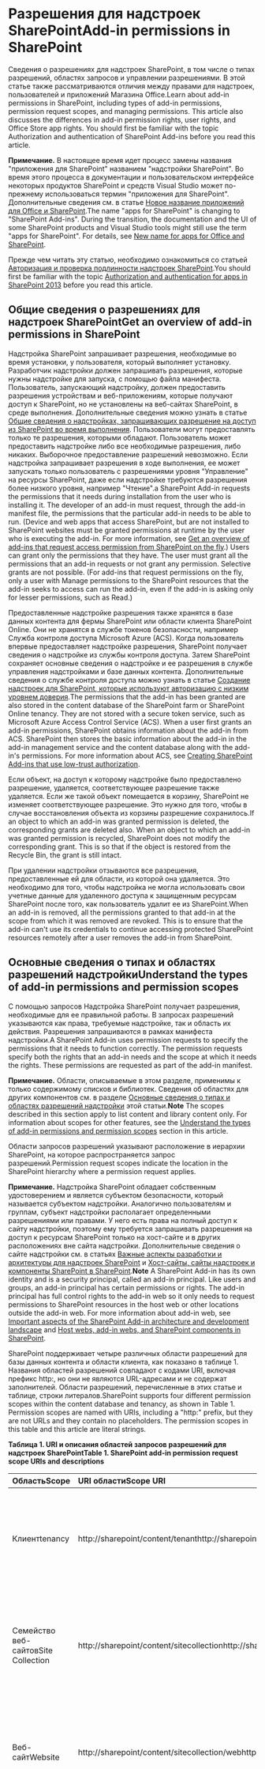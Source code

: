 # <a name="add-in-permissions-in-sharepoint"></a><span data-ttu-id="9b79b-101">Разрешения для надстроек SharePoint</span><span class="sxs-lookup"><span data-stu-id="9b79b-101">Add-in permissions in SharePoint</span></span>
<span data-ttu-id="9b79b-p101">Сведения о разрешениях для надстроек SharePoint, в том числе о типах разрешений, областях запросов и управлении разрешениями. В этой статье также рассматриваются отличия между правами для надстроек, пользователей и приложений Магазина Office.</span><span class="sxs-lookup"><span data-stu-id="9b79b-p101">Learn about add-in permissions in SharePoint, including types of add-in permissions, permission request scopes, and managing permissions. This article also discusses the differences in add-in permission rights, user rights, and Office Store app rights. You should first be familiar with the topic  Authorization and authentication of SharePoint Add-ins before you read this article.</span></span>
 

 <span data-ttu-id="9b79b-p102">**Примечание.** В настоящее время идет процесс замены названия "приложения для SharePoint" названием "надстройки SharePoint". Во время этого процесса в документации и пользовательском интерфейсе некоторых продуктов SharePoint и средств Visual Studio может по-прежнему использоваться термин "приложения для SharePoint". Дополнительные сведения см. в статье [Новое название приложений для Office и SharePoint](new-name-for-apps-for-sharepoint#bk_newname).</span><span class="sxs-lookup"><span data-stu-id="9b79b-p102">The name "apps for SharePoint" is changing to "SharePoint Add-ins". During the transition, the documentation and the UI of some SharePoint products and Visual Studio tools might still use the term "apps for SharePoint". For details, see [New name for apps for Office and SharePoint](new-name-for-apps-for-sharepoint#bk_newname).</span></span>
 

<span data-ttu-id="9b79b-107">Прежде чем читать эту статью, необходимо ознакомиться со статьей [Авторизация и проверка подлинности надстроек SharePoint](authorization-and-authentication-of-sharepoint-add-ins).</span><span class="sxs-lookup"><span data-stu-id="9b79b-107">You should first be familiar with the topic [Authorization and authentication for apps in SharePoint 2013](authorization-and-authentication-of-sharepoint-add-ins) before you read this article.</span></span> 

## <a name="get-an-overview-of-add-in-permissions-in-sharepoint"></a><span data-ttu-id="9b79b-108">Общие сведения о разрешениях для надстроек SharePoint</span><span class="sxs-lookup"><span data-stu-id="9b79b-108">Get an overview of add-in permissions in SharePoint</span></span>
<span data-ttu-id="9b79b-109"><a name="Perm_intro"> </a></span><span class="sxs-lookup"><span data-stu-id="9b79b-109"></span></span>

<span data-ttu-id="9b79b-p103">Надстройка SharePoint запрашивает разрешения, необходимые во время установки, у пользователя, который выполняет установку. Разработчик надстройки должен запрашивать разрешения, которые нужны надстройке для запуска, с помощью файла манифеста. Пользователь, запускающий надстройку, должен предоставить разрешения устройствам и веб-приложениям, которые получают доступ к SharePoint, но не установлены на веб-сайтах SharePoint, в среде выполнения. Дополнительные сведения можно узнать в статье  [Общие сведения о надстройках, запрашивающих разрешение на доступ из SharePoint во время выполнения](authorization-code-oauth-flow-for-sharepoint-add-ins#Overview). Пользователи могут предоставлять только те разрешения, которыми обладают. Пользователь может предоставить надстройке либо все необходимые разрешения, либо никаких. Выборочное предоставление разрешений невозможно. Если надстройка запрашивает разрешения в ходе выполнения, ее может запускать только пользователь с разрешениями уровня "Управление" на ресурсы SharePoint, даже если надстройке требуются разрешения более низкого уровня, например "Чтение".</span><span class="sxs-lookup"><span data-stu-id="9b79b-p103">a SharePoint Add-in requests the permissions that it needs during installation from the user who is installing it. The developer of an add-in must request, through the add-in manifest file, the permissions that the particular add-in needs to be able to run. (Device and web apps that access SharePoint, but are not installed to SharePoint websites must be granted permissions at runtime by the user who is executing the add-in. For more information, see  [Get an overview of add-ins that request access permission from SharePoint on the fly](authorization-code-oauth-flow-for-sharepoint-add-ins#Overview).) Users can grant only the permissions that they have. The user must grant all the permissions that an add-in requests or not grant any permission. Selective grants are not possible. (For add-ins that request permissions on the fly, only a user with Manage permissions to the SharePoint resources that the add-in seeks to access can run the add-in, even if the add-in is asking only for lesser permissions, such as Read.)</span></span>
 

 
<span data-ttu-id="9b79b-p104">Предоставленные надстройке разрешения также хранятся в базе данных контента для фермы SharePoint или области клиента SharePoint Online. Они не хранятся в службе токенов безопасности, например Служба контроля доступа Microsoft Azure (ACS). Когда пользователь впервые предоставляет надстройке разрешения, SharePoint получает сведения о надстройке из службы контроля доступа. Затем SharePoint сохраняет основные сведения о надстройке и ее разрешения в службе управления надстройками и базе данных контента. Дополнительные сведения о службе контроля доступа можно узнать в статье  [Создание надстроек для SharePoint, которые используют авторизацию с низким уровнем доверия](creating-sharepoint-add-ins-that-use-low-trust-authorization).</span><span class="sxs-lookup"><span data-stu-id="9b79b-p104">The permissions that the add-in has been granted are also stored in the content database of the SharePoint farm or SharePoint Online tenancy. They are not stored with a secure token service, such as Microsoft Azure Access Control Service (ACS). When a user first grants an add-in permissions, SharePoint obtains information about the add-in from ACS. SharePoint then stores the basic information about the add-in in the add-in management service and the content database along with the add-in's permissions. For more information about ACS, see  [Creating SharePoint Add-ins that use low-trust authorization](creating-sharepoint-add-ins-that-use-low-trust-authorization).</span></span>
 

 
<span data-ttu-id="9b79b-p105">Если объект, на доступ к которому надстройке было предоставлено разрешение, удаляется, соответствующее разрешение также удаляется. Если же такой объект помещается в корзину, SharePoint не изменяет соответствующее разрешение. Это нужно для того, чтобы в случае восстановления объекта из корзины разрешение сохранилось.</span><span class="sxs-lookup"><span data-stu-id="9b79b-p105">If an object to which an add-in was granted permission is deleted, the corresponding grants are deleted also. When an object to which an add-in was granted permission is recycled, SharePoint does not modify the corresponding grant. This is so that if the object is restored from the Recycle Bin, the grant is still intact.</span></span>
 

 
<span data-ttu-id="9b79b-p106">При удалении надстройки отзываются все разрешения, предоставленные ей для области, из которой она удаляется. Это необходимо для того, чтобы надстройка не могла использовать свои учетные данные для удаленного доступа к защищенным ресурсам SharePoint после того, как пользователь удалит ее из SharePoint.</span><span class="sxs-lookup"><span data-stu-id="9b79b-p106">When an add-in is removed, all the permissions granted to that add-in at the scope from which it was removed are revoked. This is to ensure that the add-in can't use its credentials to continue accessing protected SharePoint resources remotely after a user removes the add-in from SharePoint.</span></span>
 

 

## <a name="understand-the-types-of-add-in-permissions-and-permission-scopes"></a><span data-ttu-id="9b79b-127">Основные сведения о типах и областях разрешений надстройки</span><span class="sxs-lookup"><span data-stu-id="9b79b-127">Understand the types of add-in permissions and permission scopes</span></span>
<span data-ttu-id="9b79b-128"><a name="Perm_types"> </a></span><span class="sxs-lookup"><span data-stu-id="9b79b-128"></span></span>

<span data-ttu-id="9b79b-p107">С помощью запросов Надстройка SharePoint получает разрешения, необходимые для ее правильной работы. В запросах разрешений указываются как права, требуемые надстройке, так и область их действия. Разрешения запрашиваются в рамках манифеста надстройки.</span><span class="sxs-lookup"><span data-stu-id="9b79b-p107">A SharePoint Add-in uses permission requests to specify the permissions that it needs to function correctly. The permission requests specify both the rights that an add-in needs and the scope at which it needs the rights. These permissions are requested as part of the add-in manifest.</span></span>
 

 

 <span data-ttu-id="9b79b-p108">**Примечание.** Области, описываемые в этом разделе, применимы к только содержимому списков и библиотек. Сведения об областях для других компонентов см. в разделе [Основные сведения о типах и областях разрешений надстройки](#Perm_types) этой статьи.</span><span class="sxs-lookup"><span data-stu-id="9b79b-p108">**Note** The scopes described in this section apply to list content and library content only. For information about scopes for other features, see the  [Understand the types of add-in permissions and permission scopes](#Perm_types) section in this article.</span></span>
 

<span data-ttu-id="9b79b-134">Области запросов разрешений указывают расположение в иерархии SharePoint, на которое распространяется запрос разрешений.</span><span class="sxs-lookup"><span data-stu-id="9b79b-134">Permission request scopes indicate the location in the SharePoint hierarchy where a permission request applies.</span></span>
 

 

 <span data-ttu-id="9b79b-p109">**Примечание.** Надстройка SharePoint обладает собственным удостоверением и является субъектом безопасности, который называется субъектом надстройки. Аналогично пользователям и группам, субъект надстройки располагает определенными разрешениями или правами. У него есть права на полный доступ к сайту надстройки, поэтому ему требуется запрашивать разрешения на доступ к ресурсам SharePoint только на хост-сайте и в других расположениях вне сайта надстройки. Дополнительные сведения о сайте надстройки см. в статьях [Важные аспекты разработки и архитектуры для надстроек SharePoint](important-aspects-of-the-sharepoint-add-in-architecture-and-development-landscape) и [Хост-сайты, сайты надстроек и компоненты SharePoint в SharePoint](host-webs-add-in-webs-and-sharepoint-components-in-sharepoint-2013).</span><span class="sxs-lookup"><span data-stu-id="9b79b-p109">**Note** A SharePoint Add-in has its own identity and is a security principal, called an add-in principal. Like users and groups, an add-in principal has certain permissions or rights. The add-in principal has full control rights to the add-in web so it only needs to request permissions to SharePoint resources in the host web or other locations outside the add-in web. For more information about add-in web, see  [Important aspects of the SharePoint Add-in architecture and development landscape](important-aspects-of-the-sharepoint-add-in-architecture-and-development-landscape) and [Host webs, add-in webs, and SharePoint components in SharePoint](host-webs-add-in-webs-and-sharepoint-components-in-sharepoint-2013).</span></span>
 

<span data-ttu-id="9b79b-p110">SharePoint поддерживает четыре различных области разрешений для базы данных контента и области клиента, как показано в таблице 1. Названия областей разрешений совпадают с кодами URI, включая префикс http:, но они не являются URL-адресами и не содержат заполнителей. Области разрешений, перечисленные в этих статье и таблице, строки литералов.</span><span class="sxs-lookup"><span data-stu-id="9b79b-p110">SharePoint supports four different permission scopes within the content database and tenancy, as shown in Table 1. Permission scopes are named with URIs, including a "http:" prefix, but they are not URLs and they contain no placeholders. The permission scopes in this table and this article are literal strings.</span></span>
 

 

<span data-ttu-id="9b79b-142">**Таблица 1. URI и описания областей запросов разрешений для надстроек SharePoint**</span><span class="sxs-lookup"><span data-stu-id="9b79b-142">**Table 1. SharePoint add-in permission request scope URIs and descriptions**</span></span>

|<span data-ttu-id="9b79b-143">**Область**</span><span class="sxs-lookup"><span data-stu-id="9b79b-143">**Scope**</span></span>|<span data-ttu-id="9b79b-144">**URI области**</span><span class="sxs-lookup"><span data-stu-id="9b79b-144">**Scope URI**</span></span>|<span data-ttu-id="9b79b-145">**Описание**</span><span class="sxs-lookup"><span data-stu-id="9b79b-145">**Description**</span></span>|
|:-----|:-----|:-----|
|<span data-ttu-id="9b79b-146">Клиент</span><span class="sxs-lookup"><span data-stu-id="9b79b-146">tenancy</span></span>| <span data-ttu-id="9b79b-147">http://sharepoint/content/tenant</span><span class="sxs-lookup"><span data-stu-id="9b79b-147">http://sharepoint/content/tenant</span></span>|<span data-ttu-id="9b79b-p111">Клиент, в котором установлена надстройка. Включает все дочерние элементы этой области.</span><span class="sxs-lookup"><span data-stu-id="9b79b-p111">The tenancy where the add-in is installed. Includes all children of this scope.</span></span>|
|<span data-ttu-id="9b79b-150">Семейство веб-сайтов</span><span class="sxs-lookup"><span data-stu-id="9b79b-150">Site Collection</span></span>| <span data-ttu-id="9b79b-151">http://sharepoint/content/sitecollection</span><span class="sxs-lookup"><span data-stu-id="9b79b-151">http://sharepoint/content/sitecollection</span></span>|<span data-ttu-id="9b79b-p112">Семейство веб-сайтов, в котором установлена надстройка. Включает все дочерние элементы этой области.</span><span class="sxs-lookup"><span data-stu-id="9b79b-p112">The site collection where the add-in is installed. Includes all children of this scope.</span></span>|
|<span data-ttu-id="9b79b-154">Веб-сайт</span><span class="sxs-lookup"><span data-stu-id="9b79b-154">Website</span></span>| <span data-ttu-id="9b79b-155">http://sharepoint/content/sitecollection/web</span><span class="sxs-lookup"><span data-stu-id="9b79b-155">http://sharepoint/content/sitecollection/web</span></span>|<span data-ttu-id="9b79b-p113">Веб-сайт, на котором установлена надстройка. Включает все дочерние элементы этой области.</span><span class="sxs-lookup"><span data-stu-id="9b79b-p113">The website where the add-in is installed. Includes all children of this scope.</span></span>|
|<span data-ttu-id="9b79b-158">Список</span><span class="sxs-lookup"><span data-stu-id="9b79b-158">List</span></span>| <span data-ttu-id="9b79b-159">http://sharepoint/content/sitecollection/web/list</span><span class="sxs-lookup"><span data-stu-id="9b79b-159">http://sharepoint/content/sitecollection/web/list</span></span>|<span data-ttu-id="9b79b-p114">Представляет собой единый список веб-сайта, на котором установлена надстройка. Когда пользователю, который устанавливает надстройку, предлагается предоставить разрешения, в диалоговом окне он может выбрать один список, для которого надстройке предоставляются разрешения. Если надстройка требует разрешения более чем для одного списка, необходимо запрашивать разрешение для веб-области. Поскольку у разработчиков нет возможности контролировать выбор списков пользователями, равно как и сообщать последним, какой список следует выбрать, необходимо использовать веб-область, если есть такой список, для которого у вашей надстройки  *должно*  быть разрешение. (Тем не менее, существует возможность ограничить выбор пользователей определенными подмножествами списков. См. раздел [Область запроса разрешений со связанными свойствами](#AssociatedProperties) ниже.) </span><span class="sxs-lookup"><span data-stu-id="9b79b-p114">A single list in the website where the add-in is installed. When the user who installs the add-in is prompted to grant permissions, the dialog enables the user to select one list to which the add-in is granted permissions. If the add-in needs permission to more than one list, it must request permission to web scope. Also, since you, the developer, have no way to control which list the user chooses or to tell the user which one to choose, you must use web scope if there is a list to which your add-in  *must*  have permission. (But there is a way to narrow the user's choice to certain subsets of lists. See [Permission request scope with associated properties](#AssociatedProperties) below.)</span></span>|

<span data-ttu-id="9b79b-p115">Если надстройке предоставлено разрешение на одну из областей, оно применяется ко всем дочерним элементам в этой области. Например, если надстройке предоставлено разрешение на доступ к веб-сайту, ей также предоставляется разрешение на доступ ко всем спискам на веб-сайте и всем элементам этих списков.</span><span class="sxs-lookup"><span data-stu-id="9b79b-p115">If an add-in is granted permission to one of the scopes, the permission applies to all children of the scope. For example, if an add-in is granted permission to a website, the add-in is also granted permission to each list that is contained in the website, and all list items that are in each list.</span></span>
 

 
<span data-ttu-id="9b79b-p116">Поскольку запросы разрешений выполняются безотносительно к топологии семейства веб-сайтов, в котором установлена надстройка, область указывается как тип, а не как URL-адрес определенного экземпляра. Эти типы областей выражаются в виде универсальных кодов ресурсов (URI). Разрешения для ресурсов, которые хранятся в базе данных контента SharePoint, упорядочены по следующему URI:  `http://sharepoint/content`.</span><span class="sxs-lookup"><span data-stu-id="9b79b-p116">Because permission requests are made without information about the topology of the site collection where the add-in is installed, the scope is expressed as a type instead of as the URL of a specific instance. These scope types are expressed as URIs. Permissions to resources that are stored in the SharePoint content database are organized under the following URI:  `http://sharepoint/content`.</span></span>
 

 

## <a name="understand-the-differences-between-add-in-permission-rights-and-user-rights"></a><span data-ttu-id="9b79b-171">Различия между правами, связанными с разрешениями надстройки, и правами пользователя</span><span class="sxs-lookup"><span data-stu-id="9b79b-171">Understand the differences between add-in permission rights and user rights</span></span>
<span data-ttu-id="9b79b-172"><a name="Perm_diff"> </a></span><span class="sxs-lookup"><span data-stu-id="9b79b-172"></span></span>

<span data-ttu-id="9b79b-p117">Разрешения определяют действия, которые надстройке разрешено выполнять в рамках данной области. SharePoint поддерживает четыре уровня прав на доступ к базе данных контента. В каждой области надстройка может иметь следующие права:</span><span class="sxs-lookup"><span data-stu-id="9b79b-p117">Permissions indicate the activities that an add-in is permitted to do within the requested scope. SharePoint supports four rights levels in the content database. For each scope, an add-in can have the following rights:</span></span>
 

 

- <span data-ttu-id="9b79b-176">Чтение</span><span class="sxs-lookup"><span data-stu-id="9b79b-176">Read</span></span>
    
 
- <span data-ttu-id="9b79b-177">Запись</span><span class="sxs-lookup"><span data-stu-id="9b79b-177">Write</span></span>
    
 
- <span data-ttu-id="9b79b-178">Управление</span><span class="sxs-lookup"><span data-stu-id="9b79b-178">Manage</span></span>
    
 
- <span data-ttu-id="9b79b-179">FullControl</span><span class="sxs-lookup"><span data-stu-id="9b79b-179">Full-control</span></span>
    
 

 <span data-ttu-id="9b79b-180">**Примечание.** Дополнительные сведения о составе прав Read, Write, Manage и FullControl см. в статье [Планирование управления разрешениями надстроек](http://technet.microsoft.com/en-us/library/jj219576%28office.15%29.aspx).</span><span class="sxs-lookup"><span data-stu-id="9b79b-180">**Note** For more information about what Read, Write, Manage, and FullControl rights include, see  [Plan add-in permissions management](http://technet.microsoft.com/en-us/library/jj219576%28office.15%29.aspx).</span></span>
 


 <span data-ttu-id="9b79b-p118">**Примечание.** Эти права соответствуют стандартным уровням разрешений для пользователей SharePoint: "Читатель", "Участник", "Разработчик" и "Полный доступ". Дополнительные сведения об уровнях разрешений для пользователей см. в статье [Разрешения и уровни разрешений для пользователей](http://technet.microsoft.com/en-us/library/cc288074.aspx). Имена прав для надстроек не совпадают с названиями прав для ролей пользователей SharePoint, чтобы их невозможно было перепутать друг с другом. Настройка разрешений, связанных с ролями пользователей SharePoint, не влияет на уровни разрешений для надстроек, поэтому имена прав для надстроек не совпадают с названиями соответствующих ролей пользователей SharePoint (за исключением разрешения "Полный доступ", которое невозможно настраивать с помощью пользовательского интерфейса управления разрешениями).</span><span class="sxs-lookup"><span data-stu-id="9b79b-p118">**Note**  These rights correspond to the default user permission levels of SharePoint: Reader, Contributor, Designer, and Full Control. For more information about user permission levels, see  [User permissions and permission levels](http://technet.microsoft.com/en-us/library/cc288074.aspx).The add-ins rights names do not match SharePoint user roles rights names, to avoid confusion between user roles rights and add-in rights. Because customizing the permissions that are associated with SharePoint user roles does not affect add-in permission request levels, the add-in rights names do not match the corresponding SharePoint user roles, except Full Control, which can't be customized through the permissions management user interface.</span></span>
 

<span data-ttu-id="9b79b-184">Кроме того:</span><span class="sxs-lookup"><span data-stu-id="9b79b-184">In addition:</span></span>
 

 

- <span data-ttu-id="9b79b-185">Надстройка может иметь право на выполнение запросов только в области поиска.</span><span class="sxs-lookup"><span data-stu-id="9b79b-185">For Search only, an add-in can have the Query right.</span></span>
    
 
- <span data-ttu-id="9b79b-p119">Для некоторых областей Microsoft Project Server 2013 также имеются права на отправку состояния и повышение прав. Для большинства областей Project Server 2013 доступны только права на чтение и запись. Подробнее можно узнать в разделе  [Основные сведения о типах и областях разрешений надстройки](#Perm_types) этой статьи.</span><span class="sxs-lookup"><span data-stu-id="9b79b-p119">For some Microsoft Project Server 2013 scopes, there is also the SubmitStatus right or the Elevate right. For most scopes for Project Server 2013, only Read and Write are available. For more information, see the  [Understand the types of add-in permissions and permission scopes](#Perm_types) section in this article.</span></span>
    
 
- <span data-ttu-id="9b79b-189">Для таксономии доступны только права на чтение и запись.</span><span class="sxs-lookup"><span data-stu-id="9b79b-189">For taxonomy, only rights for Read and Write are available.</span></span>
    
 

 <span data-ttu-id="9b79b-p120">**Примечание.** В отношении прав, которые могут запрашивать надстройки из Магазина Office, действуют некоторые ограничения. Дополнительные сведения см. в разделе [Основные сведения о типах и областях разрешений надстройки](#Perm_types) этой статьи.</span><span class="sxs-lookup"><span data-stu-id="9b79b-p120">**Note** Office Store apps have some restrictions as to what type of rights an add-in can request. For more information, see the  [Understand the types of add-in permissions and permission scopes](#Perm_types) section in this article.</span></span>
 

<span data-ttu-id="9b79b-p121">В отличие от ролей пользователей SharePoint, эти уровни прав недоступны для настройки. Это позволяет гарантировать, что если надстройка запрашивает разрешения, ей предоставляется предсказуемый набор возможностей. При этом надстройке не нужно учитывать возможность того, что ей будет предоставлен более низкий уровень разрешений, чем требуется.</span><span class="sxs-lookup"><span data-stu-id="9b79b-p121">Unlike SharePoint user roles, these rights levels are not customizable. This is to ensure that when an add-in is granted a permission request, the add-in is guaranteed a predictable set of capabilities, and it does not have to account for the possibility of being granted less permission than it expects.</span></span>
 

 
<span data-ttu-id="9b79b-p122">Пользователь не может предоставить надстройке разрешения, которых у него нет. При попытке установить надстройку, которой требуется больше разрешений, чем есть у пользователя, отображается соответствующее сообщение об ошибке.</span><span class="sxs-lookup"><span data-stu-id="9b79b-p122">A user cannot grant an add-in permissions that the user himself or herself does not have. If a user attempts to install an add-in that requests more permissions than the user has, an error message displays to the user informing them that they don't have sufficient permissions to grant the add-in its request.</span></span>
 

 
<span data-ttu-id="9b79b-p123">Разрешения, которые неизвестны системе SharePoint, игнорируются. Это означает, что если надстройка запрашивает разрешение, которое не распознается системой SharePoint, эту надстройку можно установить, но она не запрашивает разрешение у пользователя и не получает его.</span><span class="sxs-lookup"><span data-stu-id="9b79b-p123">Permissions that are not known to SharePoint are ignored. This means that, if an add-in requests a permission that SharePoint does not recognize, the add-in can still be installed, but the user is not prompted to grant the permission, and the permission is not granted to the add-in.</span></span>
 

 

## <a name="learn-about-the-available-scopes-and-permissions-and-about-the-restrictions-on-office-store-apps-permissions"></a><span data-ttu-id="9b79b-198">Сведения о доступных областях и разрешениях, а также ограничениях, связанных с разрешениями надстроек Магазин Office</span><span class="sxs-lookup"><span data-stu-id="9b79b-198">Learn about the available scopes and permissions, and about the restrictions on Office Store apps permissions</span></span>
<span data-ttu-id="9b79b-199"><a name="Perm_rightlist"> </a></span><span class="sxs-lookup"><span data-stu-id="9b79b-199"></span></span>

<span data-ttu-id="9b79b-p124">Различные области имеют разные наборы прав, которые может запросить надстройка. В этом разделе описываются наборы прав, доступные для каждой области. В нем также рассматриваются ограничения на Надстройки SharePoint, которые продаются через Магазин Office.</span><span class="sxs-lookup"><span data-stu-id="9b79b-p124">Different scopes have different sets of rights that are available for an add-in to request. This section describes the sets of rights that are available for each scope. Also, it highlights the restrictions for SharePoint Add-ins that are sold through the Office Store.</span></span>
 

 

### <a name="office-store-apps-rights"></a><span data-ttu-id="9b79b-203">Права надстроек Магазин Office</span><span class="sxs-lookup"><span data-stu-id="9b79b-203">Office Store apps' rights</span></span>

<span data-ttu-id="9b79b-p125">Для надстроек из Магазин Office доступны только права на чтение, запись и управление. Если вы попытаетесь отправить в Магазин Office надстройку, требующую права на полный доступ, отправка будет заблокирована. Поскольку блокировка происходит в процессе отправки в Магазин Office, надстройки, которые запрашивают уровень разрешений выше, чем "Управление", можно развертывать через каталог надстроек.</span><span class="sxs-lookup"><span data-stu-id="9b79b-p125">Only Read, Write, and Manage rights are allowed for Office Store apps. If you try to submit an app to the Office Store that requires FullControl rights, your app is blocked from submission. Because the block is in the Office Store submission pipeline, apps that request more than Manage permissions can still be deployed through the add-in catalog.</span></span>
 

 

### <a name="permission-request-scopes-for-list-content-and-library-content"></a><span data-ttu-id="9b79b-207">Области запроса разрешений для содержимого списков и библиотек</span><span class="sxs-lookup"><span data-stu-id="9b79b-207">Permission request scopes for list content and library content</span></span>
<span data-ttu-id="9b79b-208"><a name="PermissionsForLists"> </a></span><span class="sxs-lookup"><span data-stu-id="9b79b-208"></span></span>

<span data-ttu-id="9b79b-p126">В таблице 2 показаны области запроса разрешений для содержимого списков и библиотек. В ней также перечислены права, которые можно указать для универсального кода ресурса (URI) каждой области.</span><span class="sxs-lookup"><span data-stu-id="9b79b-p126">Table 2 shows the permission request scope for list and library content. It also lists the rights that can be specified for each scope URI.</span></span>
 

 

 <span data-ttu-id="9b79b-211">**Примечание.** URI, используемые в таблице 2, являются литералами.</span><span class="sxs-lookup"><span data-stu-id="9b79b-211">**Note** The URIs used in Table 2 are literal values.</span></span>
 


<span data-ttu-id="9b79b-212">**Таблица 2. URI областей разрешений для надстроек SharePoint и доступные права**</span><span class="sxs-lookup"><span data-stu-id="9b79b-212">**Table 2. SharePoint add-in permission scope URIs and available rights**</span></span>

|<span data-ttu-id="9b79b-213">**URI области**</span><span class="sxs-lookup"><span data-stu-id="9b79b-213">**Scope URI**</span></span>|<span data-ttu-id="9b79b-214">**Доступные права**</span><span class="sxs-lookup"><span data-stu-id="9b79b-214">**Available Rights**</span></span>|
|:-----|:-----|
|<span data-ttu-id="9b79b-215">http://sharepoint/content/sitecollection</span><span class="sxs-lookup"><span data-stu-id="9b79b-215">http://sharepoint/content/sitecollection</span></span>|<span data-ttu-id="9b79b-216">Чтение, запись, управление, полный доступ</span><span class="sxs-lookup"><span data-stu-id="9b79b-216">Read, Write, Manage, FullControl</span></span>|
|<span data-ttu-id="9b79b-217">http://sharepoint/content/sitecollection/web</span><span class="sxs-lookup"><span data-stu-id="9b79b-217">http://sharepoint/content/sitecollection/web</span></span>|<span data-ttu-id="9b79b-218">Чтение, запись, управление, полный доступ</span><span class="sxs-lookup"><span data-stu-id="9b79b-218">Read, Write, Manage, FullControl</span></span>|
|<span data-ttu-id="9b79b-219">http://sharepoint/content/sitecollection/web/list</span><span class="sxs-lookup"><span data-stu-id="9b79b-219">http://sharepoint/content/sitecollection/web/list</span></span>|<span data-ttu-id="9b79b-220">Чтение, запись, управление, полный доступ</span><span class="sxs-lookup"><span data-stu-id="9b79b-220">Read, Write, Manage, FullControl</span></span>|
|<span data-ttu-id="9b79b-221">http://sharepoint/content/tenant</span><span class="sxs-lookup"><span data-stu-id="9b79b-221">http://sharepoint/content/tenant</span></span>|<span data-ttu-id="9b79b-222">Чтение, запись, управление, полный доступ</span><span class="sxs-lookup"><span data-stu-id="9b79b-222">Read, Write, Manage, FullControl</span></span>|
<span data-ttu-id="9b79b-p127">В следующем фрагменте кода демонстрируется использование областей разрешений и прав в файле AppManifest.xml. В первом примере надстройка запрашивает разрешение на чтение для области списка.</span><span class="sxs-lookup"><span data-stu-id="9b79b-p127">The following code shows how you use permission scopes and rights in the AppManifest.xml file. In the first example, an add-in is asking for Write access to the list scope.</span></span>
 

 



```XML
<?xml version="1.0" encoding="utf-8" ?>
<App xmlns="http://schemas.microsoft.com/sharepoint/2012/app/manifest"
     ProductID="{4a07f3bd-803d-45f2-a710-b9e944c3396e}"
     Version="1.0.0.0"
     SharePointMinVersion="15.0.0.0"
     Name="MySampleAddIn"
>
  <Properties>
    <Title>My Sample Add-in</Title>
    <StartPage>~remoteAppUrl/Home.aspx?{StandardTokens}</StartPage>
  </Properties>

  <AppPrincipal>
    <RemoteWebApplication ClientId="1ee82b34-7c1b-471b-b27e-ff272accd564" />
  </AppPrincipal>

  <AppPermissionRequests>
    <AppPermissionRequest Scope="http://sharepoint/content/sitecollection/web/list" Right="Write"/>
  </AppPermissionRequests>
</App>
```

<span data-ttu-id="9b79b-225">В следующем фрагменте кода надстройка запрашивает разрешение на чтение для области сайта и разрешение на запись для области списка.</span><span class="sxs-lookup"><span data-stu-id="9b79b-225">The following code shows an add-in that is asking for Read access to the web scope and Write access to the list scope.</span></span>
 

 



```XML
<?xml version="1.0" encoding="utf-8" ?>
<App xmlns="http://schemas.microsoft.com/sharepoint/2012/app/manifest"
     ProductID="{4a07f3bd-803d-45f2-a710-b9e944c3396e}"
     Version="1.0.0.0"
     SharePointMinVersion="15.0.0.0"
     Name="MySampleAddIn"
>
  <Properties>
    <Title>My Sample Add-in</Title>
    <StartPage>~remoteAppUrl/Home.aspx?{StandardTokens}</StartPage>
  </Properties>

  <AppPrincipal>
    <RemoteWebApplication ClientId="6daebfdd-6516-4506-a7a9-168862921986" />
  </AppPrincipal>

  <AppPermissionRequests>
    <AppPermissionRequest Scope="http://sharepoint/content/sitecollection/web" Right="Read"/>
    <AppPermissionRequest Scope="http://sharepoint/content/sitecollection/web/list" Right="Write"/>
  </AppPermissionRequests>
</App>
```


### <a name="permission-request-scopes-for-other-sharepoint-features"></a><span data-ttu-id="9b79b-226">Области запроса разрешений для других компонентов SharePoint</span><span class="sxs-lookup"><span data-stu-id="9b79b-226">Permission request scopes for other SharePoint features</span></span>
<span data-ttu-id="9b79b-227"><a name="PermissionsForLists"> </a></span><span class="sxs-lookup"><span data-stu-id="9b79b-227"></span></span>

<span data-ttu-id="9b79b-228">В приведенных ниже таблицах перечислены области разрешений для других компонентов SharePoint.</span><span class="sxs-lookup"><span data-stu-id="9b79b-228">The permission request scope for other SharePoint features are listed in the following tables.</span></span> 
 

 

 <span data-ttu-id="9b79b-229">**Примечание.** URI в этих таблицах являются литералами.</span><span class="sxs-lookup"><span data-stu-id="9b79b-229">**Note** The URIs used in the tables are literal values.</span></span>
 

<span data-ttu-id="9b79b-p128">В таблице 3 показана область запроса разрешений для Службы Business Connectivity Services (BCS). В ней также перечислены права, которые можно указать для универсального кода ресурса (URI) этой области.</span><span class="sxs-lookup"><span data-stu-id="9b79b-p128">Table 3 shows the permission request scope for Business Connectivity Services (BCS) . It also lists the rights that can be specified for that scope URI.</span></span>
 

 

<span data-ttu-id="9b79b-232">**Таблица 3. Коды URI области запроса разрешений надстройки для Business Connectivity Services и доступные права**</span><span class="sxs-lookup"><span data-stu-id="9b79b-232">**Table 3. BCS add-in permission request scope URIs and available rights**</span></span>

|<span data-ttu-id="9b79b-233">**URI области**</span><span class="sxs-lookup"><span data-stu-id="9b79b-233">**Scope URI**</span></span>|<span data-ttu-id="9b79b-234">**Доступные права**</span><span class="sxs-lookup"><span data-stu-id="9b79b-234">**Available Rights**</span></span>|
|:-----|:-----|
|<span data-ttu-id="9b79b-235">http://sharepoint/bcs/connection</span><span class="sxs-lookup"><span data-stu-id="9b79b-235">http://sharepoint/bcs/connection</span></span>|<span data-ttu-id="9b79b-236">Чтение</span><span class="sxs-lookup"><span data-stu-id="9b79b-236">Read</span></span>|

 <span data-ttu-id="9b79b-237">**Примечание.** Дополнительные сведения об области разрешений служб BCS для надстроек см. в статье [Business Connectivity Services в SharePoint](http://msdn.microsoft.com/library/64b7d032-4b83-4e9e-bc08-f0a161af5457%28Office.15%29.aspx).</span><span class="sxs-lookup"><span data-stu-id="9b79b-237">**Note** For more information about the BCS add-in permission request scope, see  [Business Connectivity Services in SharePoint](http://msdn.microsoft.com/library/64b7d032-4b83-4e9e-bc08-f0a161af5457%28Office.15%29.aspx).</span></span>
 


 

 
<span data-ttu-id="9b79b-p129">В таблице 4 показана область разрешений для службы поиска. В ней также перечислены права, которые можно задать для этого URI области.</span><span class="sxs-lookup"><span data-stu-id="9b79b-p129">Table 4 shows the permission request scope for Search. It also lists the rights that can be specified for that scope URI.</span></span>
 

 

<span data-ttu-id="9b79b-240">**Таблица 4. Коды URI области запроса разрешений надстройки для поиска и доступные права**</span><span class="sxs-lookup"><span data-stu-id="9b79b-240">**Table 4. Search add-in permission request scope URIs and available rights**</span></span>

|<span data-ttu-id="9b79b-241">**URI области**</span><span class="sxs-lookup"><span data-stu-id="9b79b-241">**Scope URI**</span></span>|<span data-ttu-id="9b79b-242">**Доступные права**</span><span class="sxs-lookup"><span data-stu-id="9b79b-242">**Available Rights**</span></span>|
|:-----|:-----|
|<span data-ttu-id="9b79b-243">http://sharepoint/search</span><span class="sxs-lookup"><span data-stu-id="9b79b-243">http://sharepoint/search</span></span>|<span data-ttu-id="9b79b-244">QueryAsUserIgnoreAppPrincipal</span><span class="sxs-lookup"><span data-stu-id="9b79b-244">QueryAsUserIgnoreAppPrincipal</span></span>|

 <span data-ttu-id="9b79b-245">**Примечание.** Дополнительные сведения об области разрешений службы поиска для надстроек см. в статье [Поиск в SharePoint](http://msdn.microsoft.com/library/59220f81-0e5e-4945-8056-cf0a116446cb%28Office.15%29.aspx).</span><span class="sxs-lookup"><span data-stu-id="9b79b-245">**Note** For more information about the Search add-in permission request scope, see  [Search in SharePoint](http://msdn.microsoft.com/library/59220f81-0e5e-4945-8056-cf0a116446cb%28Office.15%29.aspx).</span></span>
 


 

 
<span data-ttu-id="9b79b-p130">В таблице 5 показана область запроса разрешений для Project Server 2013. В ней также перечислены права, которые можно указать для универсального кода ресурса (URI) каждой области.</span><span class="sxs-lookup"><span data-stu-id="9b79b-p130">Table 5 shows the permission request scope for Project Server 2013. It also lists the rights that can be specified for each scope URI.</span></span>
 

 

 <span data-ttu-id="9b79b-p131">**Примечание.** Надстройку с использованием компонентов и служб Project Server 2013 следует тестировать в среде, содержащей необходимые компоненты и службы Project Server. Сборка поставщика разрешений Project Server 2013, включающая сведения об областях разрешений Project Server 2013, не устанавливается в SharePoint Server по умолчанию. Дополнительные сведения см. в документации по Project Server 2013 для разработчиков.</span><span class="sxs-lookup"><span data-stu-id="9b79b-p131">**Note** An add-in that uses Project Server 2013 features and services should be tested in an environment that has the required Project Server features and services. The Project Server 2013 permission provider assembly that knows about Project Server 2013 permission scopes is not installed by default with SharePoint Server. For more information, see the Project Server 2013 developer documentation.</span></span>
 


<span data-ttu-id="9b79b-251">**Таблица 5. URI областей разрешений и доступные права для надстроек Project Server**</span><span class="sxs-lookup"><span data-stu-id="9b79b-251">**Table 5. Project Server add-in permission request scope URIs and available rights**</span></span>

|<span data-ttu-id="9b79b-252">**Область**</span><span class="sxs-lookup"><span data-stu-id="9b79b-252">**Scope**</span></span>|<span data-ttu-id="9b79b-253">**Доступные права**</span><span class="sxs-lookup"><span data-stu-id="9b79b-253">**Available Rights**</span></span>|
|:-----|:-----|
|<span data-ttu-id="9b79b-254">http://sharepoint/projectserver</span><span class="sxs-lookup"><span data-stu-id="9b79b-254">http://sharepoint/projectserver</span></span>|<span data-ttu-id="9b79b-255">Управление</span><span class="sxs-lookup"><span data-stu-id="9b79b-255">Manage</span></span>|
|<span data-ttu-id="9b79b-256">http://sharepoint/projectserver/projects</span><span class="sxs-lookup"><span data-stu-id="9b79b-256">http://sharepoint/projectserver/projects</span></span>|<span data-ttu-id="9b79b-257">Чтение, запись</span><span class="sxs-lookup"><span data-stu-id="9b79b-257">Read, Write</span></span>|
|<span data-ttu-id="9b79b-258">http://sharepoint/projectserver/projects/project</span><span class="sxs-lookup"><span data-stu-id="9b79b-258">http://sharepoint/projectserver/projects/project</span></span>|<span data-ttu-id="9b79b-259">Чтение, запись</span><span class="sxs-lookup"><span data-stu-id="9b79b-259">Read, Write</span></span>|
|<span data-ttu-id="9b79b-260">http://sharepoint/projectserver/enterpriseresources</span><span class="sxs-lookup"><span data-stu-id="9b79b-260">http://sharepoint/projectserver/enterpriseresources</span></span>|<span data-ttu-id="9b79b-261">Чтение, запись</span><span class="sxs-lookup"><span data-stu-id="9b79b-261">Read, Write</span></span>|
|<span data-ttu-id="9b79b-262">http://sharepoint/projectserver/statusing</span><span class="sxs-lookup"><span data-stu-id="9b79b-262">http://sharepoint/projectserver/statusing</span></span>|<span data-ttu-id="9b79b-263">SubmitStatus</span><span class="sxs-lookup"><span data-stu-id="9b79b-263">SubmitStatus</span></span>|
|<span data-ttu-id="9b79b-264">http://sharepoint/projectserver/reporting</span><span class="sxs-lookup"><span data-stu-id="9b79b-264">http://sharepoint/projectserver/reporting</span></span>|<span data-ttu-id="9b79b-265">Чтение</span><span class="sxs-lookup"><span data-stu-id="9b79b-265">Read</span></span>|
|<span data-ttu-id="9b79b-266">http://sharepoint/projectserver/workflow</span><span class="sxs-lookup"><span data-stu-id="9b79b-266">http://sharepoint/projectserver/workflow</span></span>|<span data-ttu-id="9b79b-267">Повышение прав</span><span class="sxs-lookup"><span data-stu-id="9b79b-267">Elevate</span></span>|

 

 
<span data-ttu-id="9b79b-p132">В таблице 6 показана область запроса разрешений для социальных функций. В ней также перечислены права, которые можно указать для универсального кода ресурса (URI) каждой области.</span><span class="sxs-lookup"><span data-stu-id="9b79b-p132">Table 6 shows the permission request scope for social features. It also lists the rights that can be specified for each scope URI.</span></span>
 

 

<span data-ttu-id="9b79b-270">**Таблица 6. Коды URI области запроса разрешений надстройки для социальных функций и доступные права**</span><span class="sxs-lookup"><span data-stu-id="9b79b-270">**Table 6. Social features add-in permission request scope URIs and available rights**</span></span>

|<span data-ttu-id="9b79b-271">**URI области**</span><span class="sxs-lookup"><span data-stu-id="9b79b-271">**Scope URI**</span></span>|<span data-ttu-id="9b79b-272">**Доступные права**</span><span class="sxs-lookup"><span data-stu-id="9b79b-272">**Available Rights**</span></span>|
|:-----|:-----|
|<span data-ttu-id="9b79b-273">http://sharepoint/social/tenant</span><span class="sxs-lookup"><span data-stu-id="9b79b-273">http://sharepoint/social/tenant</span></span>|<span data-ttu-id="9b79b-274">Чтение, запись, управление, полный доступ</span><span class="sxs-lookup"><span data-stu-id="9b79b-274">Read, Write, Manage, FullControl</span></span>|
|<span data-ttu-id="9b79b-275">http://sharepoint/social/core</span><span class="sxs-lookup"><span data-stu-id="9b79b-275">http://sharepoint/social/core</span></span>|<span data-ttu-id="9b79b-276">Чтение, запись, управление, полный доступ</span><span class="sxs-lookup"><span data-stu-id="9b79b-276">Read, Write, Manage, FullControl</span></span>|
|<span data-ttu-id="9b79b-277">http://sharepoint/social/microfeed</span><span class="sxs-lookup"><span data-stu-id="9b79b-277">http://sharepoint/social/microfeed</span></span>|<span data-ttu-id="9b79b-278">Read, Write, Manage, FullControl</span><span class="sxs-lookup"><span data-stu-id="9b79b-278">Read, Write, Manage, FullControl</span></span>|

 <span data-ttu-id="9b79b-279">**Примечание.** Дополнительные сведения об области запроса разрешений надстройки для социальных функций см. в разделе [Добавление разрешений надстроек для доступа к социальным функциям](http://msdn.microsoft.com/library/8852ce36-8309-45a7-a141-2e10ac17a123%28Office.15%29.aspx#bkmk_AppPerms).</span><span class="sxs-lookup"><span data-stu-id="9b79b-279">**Note** For more information about social features add-in permission request scope, see  [Add-in permission requests for accessing social features](http://msdn.microsoft.com/library/8852ce36-8309-45a7-a141-2e10ac17a123%28Office.15%29.aspx#bkmk_AppPerms).</span></span>
 


 

 
<span data-ttu-id="9b79b-p133">В таблице 7 показана область разрешений для таксономии. В ней также перечислены права, которые можно задать для этого URI области.</span><span class="sxs-lookup"><span data-stu-id="9b79b-p133">Table 7 shows the permission request scope for taxonomy. It also lists the rights that can be specified for that scope URI.</span></span>
 

 

<span data-ttu-id="9b79b-282">**Таблица 7. Коды URI области запроса разрешений надстройки для таксономии и доступные права**</span><span class="sxs-lookup"><span data-stu-id="9b79b-282">**Table 7. Taxonomy add-in permission request scope URIs and available rights**</span></span>

|<span data-ttu-id="9b79b-283">**URI области**</span><span class="sxs-lookup"><span data-stu-id="9b79b-283">**Scope URI**</span></span>|<span data-ttu-id="9b79b-284">**Доступные права**</span><span class="sxs-lookup"><span data-stu-id="9b79b-284">**Available Rights**</span></span>|
|:-----|:-----|
|<span data-ttu-id="9b79b-285">http://sharepoint/taxonomy</span><span class="sxs-lookup"><span data-stu-id="9b79b-285">http://sharepoint/taxonomy</span></span>|<span data-ttu-id="9b79b-286">Read, Write</span><span class="sxs-lookup"><span data-stu-id="9b79b-286">Read, Write</span></span>|

 <span data-ttu-id="9b79b-287">**Примечание.** Дополнительные сведения об области разрешений надстроек для таксономии см. в статье [Добавление возможностей SharePoint](http://msdn.microsoft.com/library/11ecb65e-6dc5-4cf1-80ca-3c16418697b6%28Office.15%29.aspx).</span><span class="sxs-lookup"><span data-stu-id="9b79b-287">**Note** For more information about the taxonomy add-in permission request scope, see  [Add SharePoint capabilities](http://msdn.microsoft.com/library/11ecb65e-6dc5-4cf1-80ca-3c16418697b6%28Office.15%29.aspx).</span></span>
 


### <a name="permission-request-scope-with-associated-properties"></a><span data-ttu-id="9b79b-288">Область запроса разрешений с соответствующими свойствами</span><span class="sxs-lookup"><span data-stu-id="9b79b-288">Permission request scope with associated properties</span></span>
<span data-ttu-id="9b79b-289"><a name="AssociatedProperties"> </a></span><span class="sxs-lookup"><span data-stu-id="9b79b-289"></span></span>

<span data-ttu-id="9b79b-p134">Область запроса разрешений для списков содержит дополнительное необязательное свойство. Для области списка может быть определено свойство с именем **BaseTemplateId** и целочисленным значением, соответствующим базовому шаблону списка, как показано в приведенном ниже примере части кода. Если оно не задано, пользователь, устанавливающий надстройку, может предоставить разрешение для *одного из списков* на сайте. Если задать идентификатор базового шаблона, пользователю будет доступен только набор списков, соответствующих значению свойства **BaseTemplateId**.</span><span class="sxs-lookup"><span data-stu-id="9b79b-p134">The list permission request scope has an additional optional property. The list scope can take a property with the name **BaseTemplateId**, and an integer value corresponding with a list base template, as shown in the markup sample below. Without a base template ID, the user who installs the add-in has the choice of granting it permission to *one list*  from among all lists in the web. Specifying a base template ID limits the user's choice to the set of lists that match what is specified by the **BaseTemplateId** property.</span></span>
 

 
<span data-ttu-id="9b79b-p135">Свойство **BaseTemplateId** — это дочерний элемент, а не атрибут элемента **AppPermissionRequest**. В приведенном ниже коде демонстрируется использование свойства **BaseTemplateId**.</span><span class="sxs-lookup"><span data-stu-id="9b79b-p135">The **BaseTemplateId** property is a child element, not an attribute of the **AppPermissionRequest** element. The following code shows how to use the **BaseTemplateId** property.</span></span>
 

 



```XML
<AppPermissionRequest Scope="http://sharepoint/content/sitecollection/web/list" Right="Write">
  <Property Name="BaseTemplateId" Value="101"/>
</AppPermissionRequest>
```


<span data-ttu-id="9b79b-296">**Таблица 7. Область запроса разрешений с соответствующими свойствами**</span><span class="sxs-lookup"><span data-stu-id="9b79b-296">**Table 7. Permission request scope with associated properties**</span></span>

|<span data-ttu-id="9b79b-297">**URI области**</span><span class="sxs-lookup"><span data-stu-id="9b79b-297">**Scope URI**</span></span>|<span data-ttu-id="9b79b-298">**Свойство**</span><span class="sxs-lookup"><span data-stu-id="9b79b-298">**Property**</span></span>|<span data-ttu-id="9b79b-299">**Тип**</span><span class="sxs-lookup"><span data-stu-id="9b79b-299">**Type**</span></span>|
|:-----|:-----|:-----|
|<span data-ttu-id="9b79b-300">http://sharepoint/content/sitecollection/web/list</span><span class="sxs-lookup"><span data-stu-id="9b79b-300">http://sharepoint/content/sitecollection/web/list</span></span>|<span data-ttu-id="9b79b-301">**BaseTemplateId**</span><span class="sxs-lookup"><span data-stu-id="9b79b-301">**BaseTemplateId**</span></span>|<span data-ttu-id="9b79b-302">Целое число. **Примечание.** Дополнительные сведения о свойстве **BaseTemplateId** и соответствующем целочисленном значении для базового шаблона списка см. в описании атрибута **Type** [элемента List](http://msdn.microsoft.com/library/b2b26fee-eb45-48ac-99f1-65f725da293f%28Office.15%29.aspx).</span><span class="sxs-lookup"><span data-stu-id="9b79b-302">For more information about **BaseTemplateId** and the corresponding integer value for the list base template, see the **Type** attribute of the [List Element (List)](http://msdn.microsoft.com/library/b2b26fee-eb45-48ac-99f1-65f725da293f%28Office.15%29.aspx).</span></span> |

## <a name="manage-and-troubleshoot-add-in-permissions"></a><span data-ttu-id="9b79b-303">Управление разрешениями для надстроек и устранение связанных с ними неполадок</span><span class="sxs-lookup"><span data-stu-id="9b79b-303">Manage and troubleshoot add-in permissions</span></span>
<span data-ttu-id="9b79b-304"><a name="Perm_manage"> </a></span><span class="sxs-lookup"><span data-stu-id="9b79b-304"></span></span>

<span data-ttu-id="9b79b-p136">Надстройки SharePoint, установленные в SharePoint, получают разрешения во время своей установки. Надстройки, установленные на других платформах, но запрашивающие доступ к SharePoint, получают разрешения в ходе выполнения от пользователя, запустившего надстройку. Иногда надстройки первого типа могут терять разрешения. Чтобы повторно предоставить им разрешения, необходимо выполнить следующие действия.</span><span class="sxs-lookup"><span data-stu-id="9b79b-p136">SharePoint Add-ins that are installed to SharePoint are granted permissions when they are installed. Add-ins that are installed on other platforms but access SharePoint, are granted permissions at runtime, by the user who is running the add-in. Occasionally, the first kind of add-in may lose its permissions. Add-ins can be regranted its permissions with the following steps:</span></span>
 

 

1. <span data-ttu-id="9b79b-p137">На веб-сайте, где надстройка могла потерять разрешения, откройте страницу **Содержимое сайта** и нажмите кнопку **???** на плитке надстройки. Откроется выноска с еще одной кнопкой **???** или со ссылкой **Разрешения**.</span><span class="sxs-lookup"><span data-stu-id="9b79b-p137">On the **Site Contents** page of the website where the add-in seems to have lost permissions, click the **…** button on the add-in's tile. This will open a callout with either a **PERMISSIONS** link or another **…** button.</span></span>
    
 
2. <span data-ttu-id="9b79b-p138">Если ссылка **Разрешения** отображается, перейдите по ней и пропустите следующий этап. В противном случае нажмите кнопку **???**.</span><span class="sxs-lookup"><span data-stu-id="9b79b-p138">Click the **PERMISSIONS** link if it is there and skip the next step, or click the **…** button.</span></span>
    
 
3. <span data-ttu-id="9b79b-315">Перейдите по ссылке **Разрешения**.</span><span class="sxs-lookup"><span data-stu-id="9b79b-315">Click the **Permissions** link.</span></span>
    
 
4. <span data-ttu-id="9b79b-p139">На открывшейся странице перейдите по ссылке **здесь** в последнем предложении. Надстройке будут заново назначены ее разрешения, и снова откроется страница **Содержимое сайта**.</span><span class="sxs-lookup"><span data-stu-id="9b79b-p139">On the page that opens, click **here** link in the last sentence. This will regrant the add-in its permissions and redirect the browser back to the **Site Contents** page.</span></span>
    
 

 
![Повторное предоставление разрешений приложению](../../images/RegrantPermissionsToAnApp.png)
 
<span data-ttu-id="9b79b-p140">Иногда во время разработки надстройки или устранения неполадок в ней требуется изменить или повторно предоставить разрешения уже установленной надстройке. Для этого выполните следующие действия.</span><span class="sxs-lookup"><span data-stu-id="9b79b-p140">When you are developing an add-in or troubleshooting an add-in, there may be occasions when you want to change, or regrant, the permissions of an add-in that has already been installed. You can do so with these steps:</span></span>
 

 

 

1. <span data-ttu-id="9b79b-p141">Перейдите по адресу `http://<SharePointWebSite>/_layouts/15/AppInv.aspx`, где _<SharePointWebSite>_ — это URL-адрес веб-сайта, где установлена надстройка. Не добавляйте к URL-адресу никаких параметров запроса. Нужная форма отображается на странице только при переходе по указанному выше URL-адресу.</span><span class="sxs-lookup"><span data-stu-id="9b79b-p141">Navigate to  `http://<SharePointWebSite>/_layouts/15/AppInv.aspx`, where  _<SharePointWebSite>SharePointWebSite_ is the URL of the website where the add-in is installed. Be careful not to add any query parameters on the URL. The form you need only appears on this page if the URL is exactly as shown.</span></span>
    
 
2. <span data-ttu-id="9b79b-p142">Введите идентификатор надстройки (другое название — идентификатор клиента) в поле **ИД надстройки** и нажмите кнопку **Просмотр**. Остальные поля формы заполнятся сведениями о приложении.</span><span class="sxs-lookup"><span data-stu-id="9b79b-p142">Enter the add-in's ID, also called the client ID, in the **Add-in Id** box and click **Lookup**. The other boxes on the form are then populated with information about the add-in.</span></span>
    
 
3. <span data-ttu-id="9b79b-p143">В поле **XML-запрос разрешения** укажите запросы разрешений в том же виде, что и в манифесте надстройки. Примеры можно найти выше в разделе [Области запроса разрешений для содержимого списков и библиотек](#PermissionsForLists). Полные сведения о синтаксисе см. в статье [Элемент AppPermissionRequest](http://msdn.microsoft.com/library/4ad90fb0-33b2-aee5-69c2-5b97ca5334f8%28Office.15%29.aspx).</span><span class="sxs-lookup"><span data-stu-id="9b79b-p143">Fill the **Permission Request XML** box with permission requests exactly as you would enter them in an add-in manifest. For examples, see [Permission request scopes for list content and library content](#PermissionsForLists) above. For complete syntax information see [AppPermissionRequest Element](http://msdn.microsoft.com/library/4ad90fb0-33b2-aee5-69c2-5b97ca5334f8%28Office.15%29.aspx).</span></span>
    
 
4. <span data-ttu-id="9b79b-329">Нажмите кнопку **Создать**.</span><span class="sxs-lookup"><span data-stu-id="9b79b-329">Click **Create**.</span></span> 
    
 
<span data-ttu-id="9b79b-330">При удалении надстройки из определенной области отзываются ее разрешения для этой области.</span><span class="sxs-lookup"><span data-stu-id="9b79b-330">An add-in's permissions for a specific scope are revoked when it is removed from that scope.</span></span>
 

 

## <a name="learn-why-add-ins-cannot-be-hidden-from-users"></a><span data-ttu-id="9b79b-331">Узнайте, почему надстройки невозможно скрывать от пользователей</span><span class="sxs-lookup"><span data-stu-id="9b79b-331">Learn why add-ins cannot be hidden from users</span></span>
<span data-ttu-id="9b79b-332"><a name="CannotBeHidden"> </a></span><span class="sxs-lookup"><span data-stu-id="9b79b-332"></span></span>

<span data-ttu-id="9b79b-p144">Любой пользователь, имеющий права на просмотр веб-сайта SharePoint, может запустить любую надстройку SharePoint, установленную на этом сайте. Действия, которые пользователь может выполнять с надстройкой, зависят от других его разрешений и  [типа политики авторизации](add-in-authorization-policy-types-in-sharepoint-2013), которая используется надстройкой. Если пользователь попытается выполнить с помощью надстройки действие, разрешения на которое у него нет, а при вызове SharePoint будет использоваться политика "пользователь + надстройка", отправить вызов не удастся.</span><span class="sxs-lookup"><span data-stu-id="9b79b-p144">Any user with browse rights to a SharePoint website can launch any SharePoint Add-in installed on the site. Whether the user can do anything with the add-in will depend on the user's other permissions and what  [authorization policy type](add-in-authorization-policy-types-in-sharepoint-2013) is being used by the add-in. If the user tries to do something with the add-in that the user does not have permission to do, and the call to SharePoint is using the user+add-in policy, then the call will fail.</span></span>
 

 

## <a name="additional-resources"></a><span data-ttu-id="9b79b-336">Дополнительные ресурсы</span><span class="sxs-lookup"><span data-stu-id="9b79b-336">Additional resources</span></span>
<span data-ttu-id="9b79b-337"><a name="Filename_AdditionalResources"> </a></span><span class="sxs-lookup"><span data-stu-id="9b79b-337"></span></span>


-  [<span data-ttu-id="9b79b-338">Авторизация и проверка подлинности для надстроек в SharePoint</span><span class="sxs-lookup"><span data-stu-id="9b79b-338">Authorization and authentication of SharePoint Add-ins</span></span>](authorization-and-authentication-of-sharepoint-add-ins)
    
 
-  [<span data-ttu-id="9b79b-339">Надстройки SharePoint</span><span class="sxs-lookup"><span data-stu-id="9b79b-339">SharePoint Add-ins</span></span>](sharepoint-add-ins)
    
 
-  [<span data-ttu-id="9b79b-340">Настройка локальной среды разработки надстроек SharePoint</span><span class="sxs-lookup"><span data-stu-id="9b79b-340">Set up an on-premises development environment for SharePoint Add-ins</span></span>](set-up-an-on-premises-development-environment-for-sharepoint-add-ins)
    
 
-  [<span data-ttu-id="9b79b-341">Знакомство с созданием надстроек SharePoint с размещением у поставщика</span><span class="sxs-lookup"><span data-stu-id="9b79b-341">Get started creating provider-hosted SharePoint Add-ins</span></span>](get-started-creating-provider-hosted-sharepoint-add-ins)
    
 
-  [<span data-ttu-id="9b79b-342">Знакомство с созданием надстроек SharePoint с размещением в SharePoint</span><span class="sxs-lookup"><span data-stu-id="9b79b-342">Get started creating SharePoint-hosted SharePoint Add-ins</span></span>](get-started-creating-sharepoint-hosted-sharepoint-add-ins)
    
 
